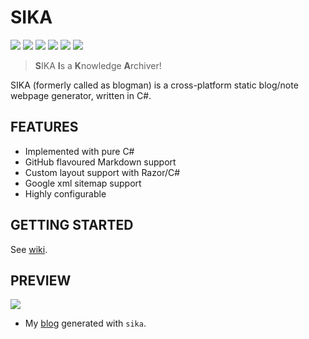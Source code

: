 # SIKA

![](https://img.shields.io/github/commit-activity/m/Sharp0802/blogman)
![](https://img.shields.io/github/languages/code-size/Sharp0802/blogman)
![](https://img.shields.io/github/license/Sharp0802/blogman)
![](https://img.shields.io/github/v/tag/Sharp0802/blogman)
![](https://img.shields.io/github/actions/workflow/status/Sharp0802/blogman/dotnet.yml?branch=master)
![](https://img.shields.io/github/repo-size/Sharp0802/blogman)

> **S**IKA **I**s a **K**nowledge **A**rchiver!

SIKA (formerly called as blogman) is a cross-platform static blog/note webpage generator, written in C#.

## FEATURES

- Implemented with pure C#
- GitHub flavoured Markdown support
- Custom layout support with Razor/C#
- Google xml sitemap support
- Highly configurable

## GETTING STARTED

See [wiki](https://github.com/Sharp0802/blogman/wiki/Getting-Started).

## PREVIEW

![](img/screenshot.png)

- My [blog](https://sharp0802.github.io) generated with `sika`.
